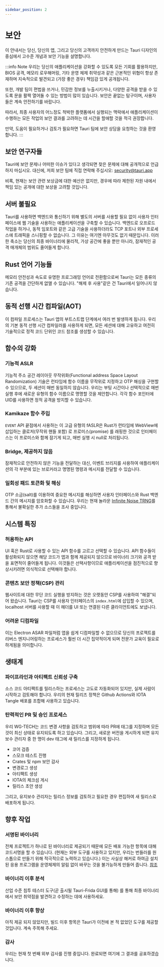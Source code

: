 ```yaml
---
sidebar_position: 2
---
```


# 보안

이 안내서는 당신, 당신의 앱, 그리고 당신의 고객까지 안전하게 만드는 Tauri 디자인의 중심에서 고수준 개념과 보안 기능을 설명합니다.

:::info Note
우리는 당신의 애플리케이션을 강화할 수 있도록 모든 기회를 활용하지만, BIOS 공격, 메모리 로우해머링, 기타 운영 체제 취약성과 같은 근본적인 위협이 항상 존재하며 지속적으로 발견되고 (가장 좋은 경우) 책임감 있게 공개됩니다.

또한, 개발 팀이 편법을 쓰거나, 민감한 정보를 누출시키거나, 다양한 공격을 받을 수 있도록 문을 활짝 열어둘 수 있는 방법이 많이 있습니다. 보안은 끝없는 탐구이며, 사용자들은 계속 안전하기를 바랍니다.

따라서, 최종 사용자의 어느정도 척박한 플랫폼에서 실행되는 맥락에서 애플리케이션이 수행하는 모든 작업의 보안 결과를 고려하는 데 시간을 할애할 것을 적극 권장합니다.

만약, 도움이 필요하거나 검토가 필요하면 Tauri 팀에 보안 상담을 요청하는 것을 환영합니다.
:::

## 보안 연구자들

Tauri에 보안 문제나 어떠한 이슈가 있다고 생각되면 찾은 문제에 대해 공개적으로 언급하지 마십시오. 대신에, 저희 보안 팀에 직접 연락해 주십시오: security@tauri.app

비록, 현재는 보안 관련 보상금에 대한 예산은 없지만, 경우에 따라 제한된 자원 내에서 책임 있는 공개에 대한 보상을 고려할 것입니다.

## 서버 불필요

Tauri를 사용하면 백엔드와 통신하기 위해 별도의 서버를 사용할 필요 없이 사용자 인터페이스에 웹 기술을 사용하는 애플리케이션을 구축할 수 있습니다. 백엔드로 오프로드 작업을 하거나, 동적 임포트와 같은 고급 기술을 사용하더라도 TCP 포트나 외부 프로세스에 트래픽을 스니핑할 수 없습니다. 그 이유는 여기엔 아무것도 없기 때문입니다. 이러한 축소는 당신의 최종 바이너리에 물리적, 가상 공간에 좋을 뿐만 아니라, 잠재적인 공격 매개체의 범위도 줄어들게 합니다.

## Rust 언어 기능들

메모리 안전성과 속도로 유명한 프로그래밍 언어로 전환함으로써 Tauri는 모든 종류의 기존 공격을 간단하게 없앨 수 있습니다. "해제 후 사용"같은 건 Tauri에서 일어나지 않습니다.

## 동적 선행 시간 컴파일(AOT)

이 컴파일 프로세스는 Tauri 앱의 부트스트랩 단계에서 여러 번 발생하게 됩니다. 우리의 기본 동적 선행 시간 컴파일러를 사용하게 되면, 모든 세션에 대해 고유하고 여전히 기술적으로 정적 코드 단위인 코드 참조를 생성할 수 있습니다.

## 함수의 강화

### 기능적 ASLR

기능적 주소 공간 레이아웃 무작위화(Functional address Space Layout Randomization) 기술은 런타임에 함수 이름을 무작위로 지정하고 OTP 해싱을 구현할 수 있으므로, 두 세션이 매번 동일하지 않습니다. 우리는 부팅 시간이나 선택적으로 매번 실행 후에 새로운 유형의 함수 이름으로 명명할 것을 제안합니다. 각각 함수 포인터에 UID를 사용하면 정적 공격을 방지할 수 있습니다.

### Kamikaze 함수 주입

`EVENT` API 끝점에서 사용하는 이 고급 유형의 fASLR은 Rust가 런타임에 WebView에 삽입하는 클로저(무작위 핸들 포함) 로 프로미스(promise) 를 래핑한 것으로 인터페이스는 이 프로미스와 함께 잠기게 되고, 매번 실행 시 null로 처리됩니다.

### Bridge, 제공하지 않음

잠재적으로 안전하지 않은 기능을 전달하는 대신, 이벤트 브리지를 사용하여 애플리케이션의 각 부분에 있는 브로커라고 명명된 명령과 메시지를 전달할 수 있습니다.

### 일회성 패드 토큰화 및 해싱

OTP 소금(salt)를 이용하여 중요한 메시지를 해싱하면 사용자 인터페이스와 Rust 백엔드 간의 메시지를 암호화할 수 있습니다. 우리는 현재 놀라운 [Infinite Noise TRNG](https://13-37.org/en/shop/infinite-noise-trng/)를 통해서 불확실한 추가 소스들을 조사 중입니다.

## 시스템 특징

### 허용하는 API

UI 혹은 Rust로 사용할 수 있는 API 함수를 고르고 선택할 수 있습니다. API 함수들이 활성화되지 않으면 해당 코드가 앱과 함께 제공되지 않으므로 바이너리 크기와 공격 받을 표면적이 줄어들게 됩니다. 이것들은 선택사항이므로 애플리케이션을 점진적으로 향상시키려면 의식적으로 선택해야 합니다.

### 콘텐츠 보안 정책(CSP) 관리

웹사이트에 대한 무단 코드 실행을 방지하는 것은 오랫동안 CSP를 사용하여 "해결"되어 왔습니다. Tauri는 CSP를 사용자 인터페이스의 `index.html`에 삽입할 수 있으며, localhost 서버를 사용할 때 이 헤더를 UI 또는 연결된 다른 클라이언트에도 보냅니다.

### 어려운 디컴파일

이는 Electron ASAR 파일처럼 앱을 쉽게 디컴파일할 수 없으므로 당신의 프로젝트를 리버스 엔지니어링하는 프로세스가 훨씬 더 시간 집약적이게 되며 전문가 교육이 필요로 하게됨을 의미합니다.

## 생태계

### 파이프라인과 아티팩트 신뢰성 구축

소스 코드 아티팩트를 릴리스하는 프로세스는 고도로 자동화되어 있지만, 실제 사람이 시작하고 검토해야 합니다. 우리의 현재 릴리즈 정책은 Github Actions와 IOTA Tangle 배포를 조합해 사용하고 있습니다.

### 탄력적인 PR 및 승인 프로세스

우리 WG-TECH는 코드 변경 사항을 검토하고 범위에 따라 PR에 태그를 지정하며 모든 것이 최신 상태로 유지되도록 하고 있습니다. 그리고, 새로운 버전을 게시하게 되면 유지보수 관리자 중 한 명이 dev 태그에 새 릴리스를 지정하게 됩니다.

- 코어 검증
- 스모크 테스트 진행
- Crates 및 npm 보안 감사
- 변경로그 생성
- 아티팩트 생성
- IOTA의 체크섬 게시
- 릴리스 초안 생성

그리고, 유지보수 관리자는 릴리스 정보를 검토하고 필요한 경우 편집하여 새 릴리스로 배포하게 됩니다.

## 향후 작업

### 서명된 바이너리

전체 프로젝트가 하나로 된 바이너리로 제공되기 때문에 모든 배포 가능한 항목에 대해 코드서명을 할 수 있습니다. (현재는 외부 도구를 사용하고 있지만, 우리는 번들러를 원스톱으로 만들기 위해 적극적으로 노력하고 있습니다.) 이는 사실상 해커로 하여금 설치된 응용 프로그램을 운영체제의 알림 없이 바꾸는 것을 불가능하게 만들어 줍니다. [참조](https://github.com/electron/asar/issues/123)

### 바이너리 이후 분석

산업 수준 침투 테스터 도구(곧 출시될 Tauri-Frida GUI를 통해) 를 통해 최종 바이너리에서 보안 취약점을 발견하고 수정하는 데에 사용하세요.

### 바이너리 이후 향상

아직 제공 되지 않았지만, 빌드 이후 항목은 Tauri가 이전에 본 적 없었던 도구를 제공할 것입니다. 계속 주목해 주세요.

### 감사

우리는 현재 첫 번째 외부 감사를 진행 중입니다. 완료되면 여기에 그 결과를 공표하겠습니다.
